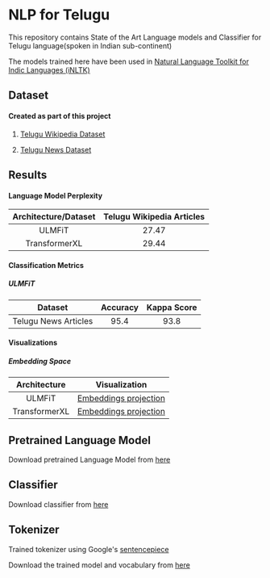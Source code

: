 # NLP for Telugu

This repository contains State of the Art Language models
 and Classifier for Telugu language(spoken in Indian sub-continent)

The models trained here have been used in [Natural Language Toolkit for Indic Languages
 (iNLTK)](https://github.com/goru001/inltk)

## Dataset

#### Created as part of this project
1. [Telugu Wikipedia Dataset](https://www.kaggle.com/shubhamjain27/telugu-wikipedia-articles)

2. [Telugu News Dataset](https://www.kaggle.com/shubhamjain27/telugu-news-articles)

## Results

#### Language Model Perplexity

| Architecture/Dataset | Telugu Wikipedia Articles |
|:--------:|:----:|
|   ULMFiT  |  27.47  |
|  TransformerXL |  29.44  |

#### Classification Metrics

##### ULMFiT

| Dataset | Accuracy | Kappa Score |
|:--------:|:----:|:----:|
| Telugu News Articles |  95.4  |  93.8  |

#### Visualizations
 
##### Embedding Space

| Architecture | Visualization |
|:--------:|:----:|
| ULMFiT | [Embeddings projection](https://projector.tensorflow.org/?config=https://raw.githubusercontent.com/Shubhamjain27/nlp-for-telugu/master/language-model/embedding_projector_config.json) |
| TransformerXL | [Embeddings projection](https://projector.tensorflow.org/?config=https://raw.githubusercontent.com/Shubhamjain27/nlp-for-telugu/master/language-model/embedding_projector_transformer_config.json)  |



## Pretrained Language Model

Download pretrained Language Model from [here](https://drive.google.com/file/d/14y13-QqgZ9fkxDi5IyLVMswWaT4JgYpJ/view?usp=sharing)


## Classifier

Download classifier from [here](https://drive.google.com/file/d/1-5YYYFdbGKVK4CvGYqYxbq2JubmkiDfH/view?usp=sharing)


## Tokenizer

Trained tokenizer using Google's [sentencepiece](https://github.com/google/sentencepiece)

Download the trained model and vocabulary from [here](https://drive.google.com/open?id=19ew2B2IPy_t7hRFnNDFvIvysAUtv2SNt)
